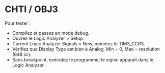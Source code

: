 # CHTI / OBJ3
Pour tester :
* Compilez et passez en mode debug.
* Ouvrez le Logic Analyzer > Setup.
* Current Logic Analyzer Signals > New, nommez le TIM3_CCR3.
* Vérifiez que Display Type est bien à Analog, Min = 0, Max = resolution (648 ici).
* Sans breakpoint, exécutez le programme; le signal apparait dans le Logic Analyzer.
